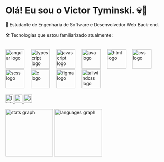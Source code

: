 <h1>Olá! Eu sou o Victor Tyminski. 💀🤘</h1>
<p>🚀 Estudante de Engenharia de Software e Desenvolvedor Web Back-end.  </p>
<p>🛠️ Tecnologias que estou familiarizado atualmente:</p>

<br/>

<div>
  <img src="https://skillicons.dev/icons?i=angular" height="60" alt="angular logo"  />
  <img width="12" />
  <img src="https://skillicons.dev/icons?i=ts" height="60" alt="typescript logo"  />
  <img width="12" />
  <img src="https://skillicons.dev/icons?i=javascript" height="60" alt="javascript logo"  />
  <img width="12" />
  <img src="https://skillicons.dev/icons?i=java" height="60" alt="java logo"  />
  <img width="12" />
  <img src="https://skillicons.dev/icons?i=html" height="60" alt="html logo"  />
  <img width="12" />
  <img src="https://skillicons.dev/icons?i=css" height="60" alt="css logo"  />
  <img width="12" />
  <img src="https://skillicons.dev/icons?i=scss" height="60" alt="scss logo"  />
  <img width="12" />
  <img src="https://skillicons.dev/icons?i=c" height="60" alt="c logo"  />
  <img width="12" />
  <img src="https://skillicons.dev/icons?i=figma" height="60" alt="figma logo"  />
  <img width="12" />
  <img src="[https://skillicons.dev/icons?i=tailwind](https://skillicons.dev/icons?i=all)" height="60" alt="tailwindcss logo"  />
</div>

<br/>

<div>
  <a target="_blank" href="https://linkedin.com/in/caique-duarte-0822a5209">
    <img src="https://img.shields.io/static/v1?message=LinkedIn&logo=linkedin&label=&color=0077B5&logoColor=white&labelColor=&style=for-the-badge" height="25" alt="linkedin logo"  />
  </a>
  <a target="_blank" href="mailto:vtyminskiwii2@gmail.com">
    <img src="https://img.shields.io/static/v1?message=Gmail&logo=gmail&label=&color=4285F4&logoColor=white&labelColor=&style=for-the-badge" height="25" alt="gmail logo"  />
  </a>
  <a target="_blank" href="https://instagram.com/https_tyminski">
    <img src="https://img.shields.io/static/v1?message=Instagram&logo=instagram&label=&color=E1306C&logoColor=white&labelColor=&style=for-the-badge" height="25" alt="instagram logo"  />
  </a>
</div>

<br/>

<div>
  <img src="https://github-readme-stats.vercel.app/api?username=tyminsk&hide_title=false&hide_rank=false&show_icons=true&include_all_commits=true&count_private=true&disable_animations=false&theme=dracula&locale=en&hide_border=false&order=1" height="150" alt="stats graph"  />
  <img src="https://github-readme-stats.vercel.app/api/top-langs?username=tyminsk&locale=en&hide_title=false&layout=compact&card_width=320&langs_count=5&theme=dracula&hide_border=false&order=2" height="150" alt="languages graph"  />
</div>
